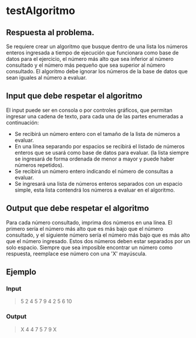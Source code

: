 # testAlgoritmo
## Respuesta al problema.
Se requiere crear un algoritmo que busque dentro de una lista los números enteros ingresada a tiempo de ejecución que funcionara como base de datos para el ejercicio, el número más alto que sea inferior al número consultado y el número más pequeño que sea superior al número consultado. El algoritmo debe ignorar los números de la base de datos que sean iguales al número a evaluar.
## Input que debe respetar el algoritmo
El input puede ser en consola o por controles gráficos, que permitan ingresar una cadena de texto, para cada una de las partes enumeradas a continuación:
* Se recibirá un número entero con el tamaño de la lista de números a evaluar.
* En una línea separando por espacios se recibirá el listado de números enteros que se usará como base de datos para evaluar. (la lista siempre se ingresará de forma ordenada de menor a mayor y puede haber números repetidos). 
* Se recibirá un número entero indicando el número de consultas a evaluar. 
* Se ingresará una lista de números enteros separados con un espacio simple, esta lista contendrá los números a evaluar en el algoritmo.
## Output que debe respetar el algoritmo
Para cada número consultado, imprima dos números en una línea. El primero sería el número más alto que es más bajo que el número consultado, y el siguiente número sería el número más bajo que es más alto que el número ingresado. Estos dos números deben estar separados por un solo espacio. Siempre que sea imposible encontrar un número como respuesta, reemplace ese número con una 'X' mayúscula.

## Ejemplo

### Input
> 5
> 2 4 5 7 9
> 4
> 2 5 6 10

### Output
> X 4
> 4 7
> 5 7
> 9 X

